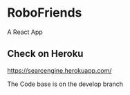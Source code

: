 # RoboFriends
A React App
## Check on Heroku
https://searcengine.herokuapp.com/


The Code base is on the develop branch
